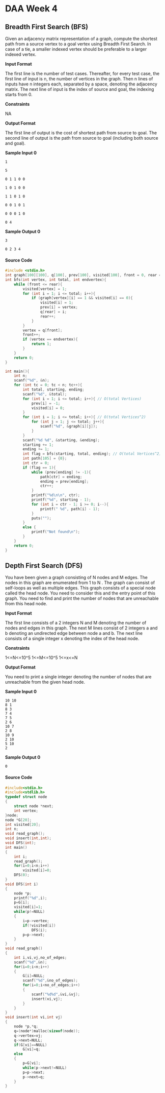 # DAA Week 4

## Breadth First Search (BFS)

Given an adjacency matrix representation of a graph, compute the shortest path from a source vertex to a goal vertex using Breadth First Search. In case of a tie, a smaller indexed vertex should be preferable to a larger indexed vertex.

**Input Format**

The first line is the number of test cases. Thereafter, for every test case, the first line of input is n, the number of vertices in the graph. Then n lines of inputs have n integers each, separated by a space, denoting the adjacency matrix. The next line of input is the index of source and goal, the indexing starts from 0.

**Constraints**

NA

**Output Format**

The first line of output is the cost of shortest path from source to goal. The second line of output is the path from source to goal (including both source and goal).

**Sample Input 0**

```
1

5

0 1 1 0 0

1 0 1 0 0

1 1 0 1 0

0 0 1 0 1

0 0 0 1 0

0 4
```

**Sample Output 0**

```
3

0 2 3 4
```

#### Source Code

```c
#include <stdio.h>
int graph[100][100], q[100], prev[100], visited[100], front = 0, rear = 0;
int bfs(int vertex, int total, int endvertex){
	while (front <= rear){
		visited[vertex] = 1;
		for (int i = 1; i <= total; i++){
			if (graph[vertex][i] == 1 && visited[i] == 0){
				visited[i] = 1;
				prev[i] = vertex;
				q[rear] = i;
				rear++;
			}
		}
		vertex = q[front];
		front++;
		if (vertex == endvertex){
			return 1;
		}
	}
	return 0;
}

int main(){
	int n;
	scanf("%d", &n);
	for (int tc = 0; tc < n; tc++){
		int total, starting, ending;
		scanf("%d", &total);
		for (int i = 1; i <= total; i++){ // O(total Vertices)
			prev[i] = -1;
			visited[i] = 0;
		}
		for (int i = 1; i <= total; i++){ // O(total Vertices^2)
			for (int j = 1; j <= total; j++){
				scanf("%d", &graph[i][j]);
			}
		}
		scanf("%d %d", &starting, &ending);
		starting += 1;
		ending += 1;
		int flag = bfs(starting, total, ending); // O(total Vertices^2)
		int path[105] = {0};
		int ctr = 0;
		if (flag == 1){
			while (prev[ending] != -1){
				path[ctr] = ending;
				ending = prev[ending];
				ctr++;
			}
			printf("%d\n\n", ctr);
			printf("%d", starting - 1);
			for (int i = ctr - 1; i >= 0; i--){
				printf(" %d", path[i] - 1);
			}
			puts("");
		}
		else {
			printf("Not found\n");
		}
	}
	return 0;
}
```



## Depth First Search (DFS)

You have been given a graph consisting of N nodes and M edges. The nodes in this graph are enumerated from 1 to N . The graph can consist of self-loops as well as multiple edges. This graph consists of a special node called the head node. You need to consider this and the entry point of this graph. You need to find and print the number of nodes that are unreachable from this head node.

**Input Format**

The first line consists of a 2 integers N and M denoting the number of nodes and edges in this graph. The next M lines consist of 2 integers a and b denoting an undirected edge between node a and b. The next line consists of a single integer x denoting the index of the head node.

**Constraints**

1<=N<=10^5 1<=M<=10^5 1<=x<=N

**Output Format**

You need to print a single integer denoting the number of nodes that are unreachable from the given head node.

**Sample Input 0**

```
10 10
8 1
8 3
7 4
7 5
2 6
10 7
2 8
10 9
2 10
5 10
2
```

**Sample Output 0**

```
0
```

#### Source Code

```c
#include<stdio.h>
#include<stdlib.h>
typedef struct node
{
	struct node *next;
	int vertex;
}node;
node *G[20];
int visited[20];
int n;
void read_graph();
void insert(int,int);
void DFS(int);
int main()
{
	int i;
	read_graph();
	for(i=0;i<n;i++)
		visited[i]=0;
	DFS(0);
}
void DFS(int i)
{
	node *p;
	printf("%d",i);
	p=G[i];
	visited[i]=1;
	while(p!=NULL)
	{
		i=p->vertex;
		if(!visited[i])
			DFS(i);
		p=p->next;
	}
}
void read_graph()
{
	int i,vi,vj,no_of_edges;
	scanf("%d",&n);
	for(i=0;i<n;i++)
	{
		G[i]=NULL;
		scanf("%d",&no_of_edges);
		for(i=0;i<no_of_edges;i++)
		{
			scanf("%d%d",&vi,&vj);
			insert(vi,vj);
		}
	}
}
void insert(int vi,int vj)
{
	node *p,*q;
    q=(node*)malloc(sizeof(node));
	q->vertex=vj;
	q->next=NULL;
	if(G[vi]==NULL)
		G[vi]=q;
	else
	{
		p=G[vi];
		while(p->next!=NULL)
		p=p->next;
		p->next=q;
	}
}
```

